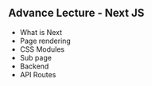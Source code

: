 ## Advance Lecture - Next JS

- What is Next
- Page rendering
- CSS Modules
- Sub page
- Backend
- API Routes
